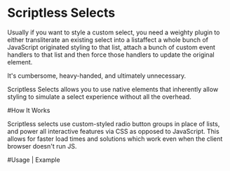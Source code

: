 ﻿# Scriptless Selects

Usually if you want to style a custom select, you need a
weighty plugin to either transliterate an existing select
into a listaffect a whole bunch of JavaScript originated styling
to that list, attach a bunch of custom event handlers to that
list and then force those handlers to update the original element.

It's cumbersome, heavy-handed, and ultimately unnecessary.

Scriptless Selects allows you to use native elements that
inherently allow styling to simulate a select experience without
all the overhead.

#How It Works

Scriptless selects use custom-styled radio button groups in
place of lists, and power all interactive features via CSS
as opposed to JavaScript.  This allows for faster load times
and solutions which work even when the client browser doesn't run
JS.

#Usage | Example

```
    
```
